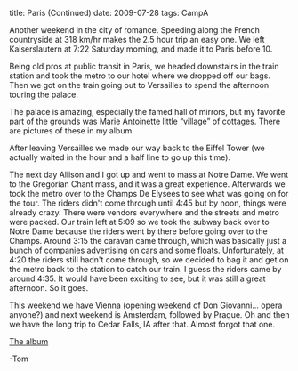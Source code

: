 title: Paris (Continued)
date: 2009-07-28
tags: CampA

Another weekend in the city of romance. Speeding along the French countryside at 318 km/hr makes the 2.5 hour trip an easy one. We left Kaiserslautern at 7:22 Saturday morning, and made it to Paris before 10.

Being old pros at public transit in Paris, we headed downstairs in the train station and took the metro to our hotel where we dropped off our bags. Then we got on the train going out to Versailles to spend the afternoon touring the palace.

The palace is amazing, especially the famed hall of mirrors, but my favorite part of the grounds was Marie Antoinette little “village” of cottages. There are pictures of these in my album.

After leaving Versailles we made our way back to the Eiffel Tower (we actually waited in the hour and a half line to go up this time).

The next day Allison and I got up and went to mass at Notre Dame. We went to the Gregorian Chant mass, and it was a great experience. Afterwards we took the metro over to the Champs De Elysees to see what was going on for the tour. The riders didn't come through until 4:45 but by noon, things were already crazy. There were vendors everywhere and the streets and metro were packed. Our train left at 5:09 so we took the subway back over to Notre Dame because the riders went by there before going over to the Champs. Around 3:15 the caravan came through, which was basically just a bunch of companies advertising on cars and some floats. Unfortunately, at 4:20 the riders still hadn't come through, so we decided to bag it and get on the metro back to the station to catch our train. I guess the riders came by around 4:35. It would have been exciting to see, but it was still a great afternoon. So it goes.

This weekend we have Vienna (opening weekend of Don Giovanni... opera anyone?) and next weekend is Amsterdam, followed by Prague. Oh and then we have the long trip to Cedar Falls, IA after that. Almost forgot that one.

[The album](https://www.flickr.com/photos/81581328@N02/albums/72157673944755615)

-Tom

